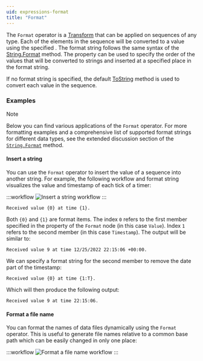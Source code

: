 ```yaml
---
uid: expressions-format
title: "Format"
---
```


The `Format` operator is a [Transform](xref:operators#transform) that can be applied on sequences of any type. Each of the elements in the sequence will be converted to a <xref href="System.String"/> value using the specified <xref href="Bonsai.Expressions.FormatBuilder.Format"/>. The format string follows the same syntax of the [String.Format](xref:System.String.Format*) method. The <xref href="Bonsai.Expressions.FormatBuilder.Selector"/> property can be used to specify the order of the values that will be converted to strings and inserted at a specified place in the format string.

If no format string is specified, the default [ToString](xref:System.Object.ToString) method is used to convert each value in the sequence.

### Examples

> [!Note]
> Below you can find various applications of the `Format` operator. For more formatting examples and a comprehensive list of supported format strings for different data types, see the extended discussion section of the [`String.Format`](xref:System.String.Format*) method.

#### Insert a string

You can use the `Format` operator to insert the value of a sequence into another string. For example, the following workflow and format string visualizes the value and timestamp of each tick of a timer:

:::workflow
![Insert a string workflow](~/workflows/expressions-format-example.bonsai)
:::

```
Received value {0} at time {1}.
```

Both `{0}` and `{1}` are format items. The index `0` refers to the first member specified in the <xref href="Bonsai.Expressions.FormatBuilder.Selector"/> property of the `Format` node (in this case `Value`). Index `1` refers to the second member (in this case `Timestamp`). The output will be similar to:

```
Received value 9 at time 12/25/2022 22:15:06 +00:00.
```

We can specify a format string for the second member to remove the date part of the timestamp:

```
Received value {0} at time {1:T}.
```

Which will then produce the following output:

```
Received value 9 at time 22:15:06.
```

#### Format a file name

You can format the names of data files dynamically using the `Format` operator. This is useful to generate file names relative to a common base path which can be easily changed in only one place:

:::workflow
![Format a file name workflow](~/workflows/expressions-format-path-example.bonsai)
:::
